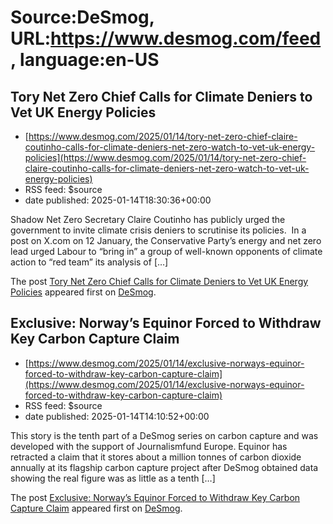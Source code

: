 # Source:DeSmog, URL:https://www.desmog.com/feed, language:en-US

## Tory Net Zero Chief Calls for Climate Deniers to Vet UK Energy Policies
 - [https://www.desmog.com/2025/01/14/tory-net-zero-chief-claire-coutinho-calls-for-climate-deniers-net-zero-watch-to-vet-uk-energy-policies](https://www.desmog.com/2025/01/14/tory-net-zero-chief-claire-coutinho-calls-for-climate-deniers-net-zero-watch-to-vet-uk-energy-policies)
 - RSS feed: $source
 - date published: 2025-01-14T18:30:36+00:00

<p>Shadow Net Zero Secretary Claire Coutinho has publicly urged the government to invite climate crisis deniers to scrutinise its policies.&#160; In a post on X.com on 12 January, the Conservative Party’s energy and net zero lead urged Labour to “bring in” a group of well-known opponents of climate action to “red team” its analysis of [&#8230;]</p>
<p>The post <a href="https://www.desmog.com/2025/01/14/tory-net-zero-chief-claire-coutinho-calls-for-climate-deniers-net-zero-watch-to-vet-uk-energy-policies/" data-wpel-link="internal">Tory Net Zero Chief Calls for Climate Deniers to Vet UK Energy Policies</a> appeared first on <a href="https://www.desmog.com" data-wpel-link="internal">DeSmog</a>.</p>

## Exclusive: Norway’s Equinor Forced to Withdraw Key Carbon Capture Claim
 - [https://www.desmog.com/2025/01/14/exclusive-norways-equinor-forced-to-withdraw-key-carbon-capture-claim](https://www.desmog.com/2025/01/14/exclusive-norways-equinor-forced-to-withdraw-key-carbon-capture-claim)
 - RSS feed: $source
 - date published: 2025-01-14T14:10:52+00:00

<p>This story is the tenth part of a DeSmog&#160;series on carbon capture&#160;and was developed with the support of&#160;Journalismfund Europe. Equinor has retracted a claim that it stores about a million tonnes of carbon dioxide annually at its flagship carbon capture project after DeSmog obtained data showing the real figure was as little as a tenth [&#8230;]</p>
<p>The post <a href="https://www.desmog.com/2025/01/14/exclusive-norways-equinor-forced-to-withdraw-key-carbon-capture-claim/" data-wpel-link="internal">Exclusive: Norway’s Equinor Forced to Withdraw Key Carbon Capture Claim</a> appeared first on <a href="https://www.desmog.com" data-wpel-link="internal">DeSmog</a>.</p>


